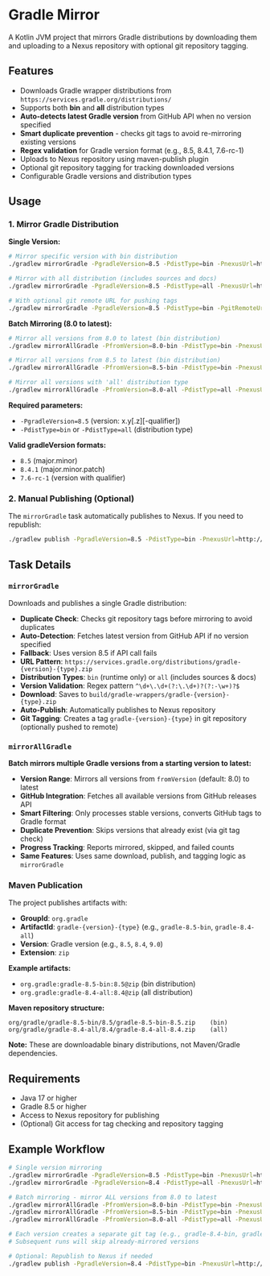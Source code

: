 # Gradle Mirror

A Kotlin JVM project that mirrors Gradle distributions by downloading them and uploading to a Nexus repository with optional git repository tagging.

## Features

- Downloads Gradle wrapper distributions from `https://services.gradle.org/distributions/`
- Supports both **bin** and **all** distribution types
- **Auto-detects latest Gradle version** from GitHub API when no version specified
- **Smart duplicate prevention** - checks git tags to avoid re-mirroring existing versions
- **Regex validation** for Gradle version format (e.g., 8.5, 8.4.1, 7.6-rc-1)
- Uploads to Nexus repository using maven-publish plugin
- Optional git repository tagging for tracking downloaded versions
- Configurable Gradle versions and distribution types

## Usage

### 1. Mirror Gradle Distribution

**Single Version:**
```bash
# Mirror specific version with bin distribution
./gradlew mirrorGradle -PgradleVersion=8.5 -PdistType=bin -PnexusUrl=http://your-nexus:8081/repository/maven-releases/ -PnexusUsername=user -PnexusPassword=pass

# Mirror with all distribution (includes sources and docs)
./gradlew mirrorGradle -PgradleVersion=8.5 -PdistType=all -PnexusUrl=http://your-nexus:8081/repository/maven-releases/ -PnexusUsername=user -PnexusPassword=pass

# With optional git remote URL for pushing tags
./gradlew mirrorGradle -PgradleVersion=8.5 -PdistType=bin -PgitRemoteUrl=https://github.com/your-org/repo.git -PnexusUrl=http://your-nexus:8081/repository/maven-releases/ -PnexusUsername=user -PnexusPassword=pass
```

**Batch Mirroring (8.0 to latest):**
```bash
# Mirror all versions from 8.0 to latest (bin distribution)
./gradlew mirrorAllGradle -PfromVersion=8.0-bin -PdistType=bin -PnexusUrl=http://your-nexus:8081/repository/maven-releases/ -PnexusUsername=user -PnexusPassword=pass

# Mirror all versions from 8.5 to latest (bin distribution)
./gradlew mirrorAllGradle -PfromVersion=8.5-bin -PdistType=bin -PnexusUrl=http://your-nexus:8081/repository/maven-releases/ -PnexusUsername=user -PnexusPassword=pass

# Mirror all versions with 'all' distribution type
./gradlew mirrorAllGradle -PfromVersion=8.0-all -PdistType=all -PnexusUrl=http://your-nexus:8081/repository/maven-releases/ -PnexusUsername=user -PnexusPassword=pass
```

**Required parameters:**
- `-PgradleVersion=8.5` (version: x.y[.z][-qualifier])
- `-PdistType=bin` or `-PdistType=all` (distribution type)

**Valid gradleVersion formats:**
- `8.5` (major.minor)
- `8.4.1` (major.minor.patch)
- `7.6-rc-1` (version with qualifier)

### 2. Manual Publishing (Optional)

The `mirrorGradle` task automatically publishes to Nexus. If you need to republish:
```bash
./gradlew publish -PgradleVersion=8.5 -PdistType=bin -PnexusUrl=http://your-nexus:8081/repository/maven-releases/ -PnexusUsername=user -PnexusPassword=pass
```

## Task Details

### `mirrorGradle`

Downloads and publishes a single Gradle distribution:
- **Duplicate Check**: Checks git repository tags before mirroring to avoid duplicates
- **Auto-Detection**: Fetches latest version from GitHub API if no version specified
- **Fallback**: Uses version 8.5 if API call fails
- **URL Pattern**: `https://services.gradle.org/distributions/gradle-{version}-{type}.zip`
- **Distribution Types**: `bin` (runtime only) or `all` (includes sources & docs)
- **Version Validation**: Regex pattern `^\d+\.\d+(?:\.\d+)?(?:-\w+)?$`
- **Download**: Saves to `build/gradle-wrappers/gradle-{version}-{type}.zip`
- **Auto-Publish**: Automatically publishes to Nexus repository
- **Git Tagging**: Creates a tag `gradle-{version}-{type}` in git repository (optionally pushed to remote)

### `mirrorAllGradle`

**Batch mirrors multiple Gradle versions from a starting version to latest:**
- **Version Range**: Mirrors all versions from `fromVersion` (default: 8.0) to latest
- **GitHub Integration**: Fetches all available versions from GitHub releases API
- **Smart Filtering**: Only processes stable versions, converts GitHub tags to Gradle format
- **Duplicate Prevention**: Skips versions that already exist (via git tag check)
- **Progress Tracking**: Reports mirrored, skipped, and failed counts
- **Same Features**: Uses same download, publish, and tagging logic as `mirrorGradle`

### Maven Publication

The project publishes artifacts with:
- **GroupId**: `org.gradle`
- **ArtifactId**: `gradle-{version}-{type}` (e.g., `gradle-8.5-bin`, `gradle-8.4-all`)
- **Version**: Gradle version (e.g., `8.5`, `8.4`, `9.0`)
- **Extension**: `zip`

**Example artifacts:**
- `org.gradle:gradle-8.5-bin:8.5@zip` (bin distribution)
- `org.gradle:gradle-8.4-all:8.4@zip` (all distribution)

**Maven repository structure:**
```
org/gradle/gradle-8.5-bin/8.5/gradle-8.5-bin-8.5.zip    (bin)
org/gradle/gradle-8.4-all/8.4/gradle-8.4-all-8.4.zip    (all)
```

**Note:** These are downloadable binary distributions, not Maven/Gradle dependencies.

## Requirements

- Java 17 or higher
- Gradle 8.5 or higher
- Access to Nexus repository for publishing
- (Optional) Git access for tag checking and repository tagging

## Example Workflow

```bash
# Single version mirroring
./gradlew mirrorGradle -PgradleVersion=8.5 -PdistType=bin -PnexusUrl=http://nexus:8081/repository/maven-releases/ -PnexusUsername=user -PnexusPassword=pass
./gradlew mirrorGradle -PgradleVersion=8.4 -PdistType=all -PnexusUrl=http://nexus:8081/repository/maven-releases/ -PnexusUsername=user -PnexusPassword=pass

# Batch mirroring - mirror ALL versions from 8.0 to latest
./gradlew mirrorAllGradle -PfromVersion=8.0-bin -PdistType=bin -PnexusUrl=http://nexus:8081/repository/maven-releases/ -PnexusUsername=user -PnexusPassword=pass
./gradlew mirrorAllGradle -PfromVersion=8.5-bin -PdistType=bin -PnexusUrl=http://nexus:8081/repository/maven-releases/ -PnexusUsername=user -PnexusPassword=pass
./gradlew mirrorAllGradle -PfromVersion=8.0-all -PdistType=all -PnexusUrl=http://nexus:8081/repository/maven-releases/ -PnexusUsername=user -PnexusPassword=pass

# Each version creates a separate git tag (e.g., gradle-8.4-bin, gradle-8.5-all)
# Subsequent runs will skip already-mirrored versions

# Optional: Republish to Nexus if needed
./gradlew publish -PgradleVersion=8.4 -PdistType=bin -PnexusUrl=http://nexus:8081/repository/maven-releases/ -PnexusUsername=user -PnexusPassword=pass
```
